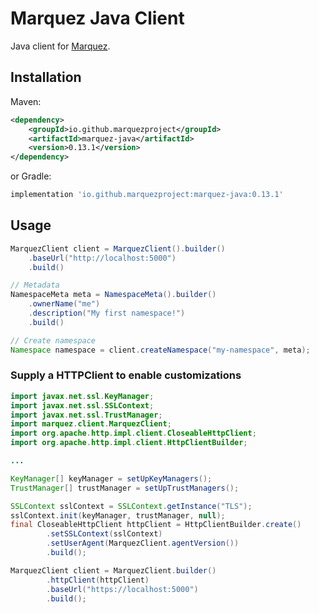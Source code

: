 # Marquez Java Client

Java client for [Marquez](https://github.com/MarquezProject/marquez).

## Installation

Maven:

```xml
<dependency>
    <groupId>io.github.marquezproject</groupId>
    <artifactId>marquez-java</artifactId>
    <version>0.13.1</version>
</dependency>
```

or Gradle:

```groovy
implementation 'io.github.marquezproject:marquez-java:0.13.1'
```

## Usage

```java
MarquezClient client = MarquezClient().builder()
    .baseUrl("http://localhost:5000")
    .build()

// Metadata
NamespaceMeta meta = NamespaceMeta().builder()
    .ownerName("me")
    .description("My first namespace!")
    .build()

// Create namespace
Namespace namespace = client.createNamespace("my-namespace", meta);
```

### Supply a HTTPClient to enable customizations
```java
import javax.net.ssl.KeyManager;
import javax.net.ssl.SSLContext;
import javax.net.ssl.TrustManager;
import marquez.client.MarquezClient;
import org.apache.http.impl.client.CloseableHttpClient;
import org.apache.http.impl.client.HttpClientBuilder;

...

KeyManager[] keyManager = setUpKeyManagers();
TrustManager[] trustManager = setUpTrustManagers();

SSLContext sslContext = SSLContext.getInstance("TLS");
sslContext.init(keyManager, trustManager, null);
final CloseableHttpClient httpClient = HttpClientBuilder.create()
		.setSSLContext(sslContext)
		.setUserAgent(MarquezClient.agentVersion())
		.build();

MarquezClient client = MarquezClient.builder()
        .httpClient(httpClient)
        .baseUrl("https://localhost:5000")
        .build();
```
